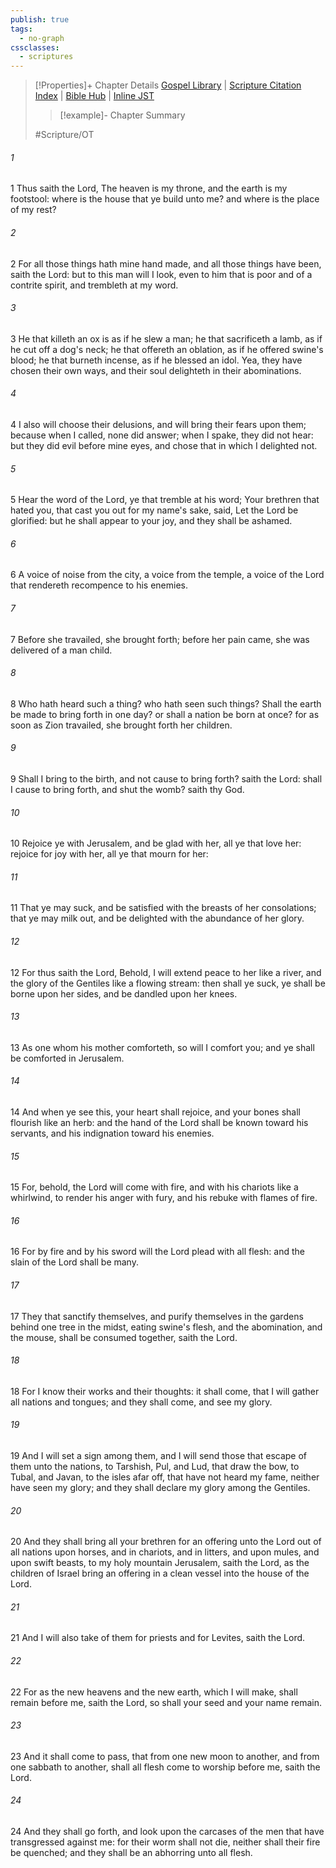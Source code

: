 ```yaml
---
publish: true
tags:
  - no-graph
cssclasses:
  - scriptures
---
```

>[!Properties]+ Chapter Details
>[Gospel Library](https://churchofjesuschrist.org/study/scriptures/ot/isa/66?lang=eng)    |    [Scripture Citation Index](https://scriptures.byu.edu/#07b42::c07b42)    |    [Bible Hub](https://biblehub.com/isaiah/66.htm)    |    [Inline JST](https://scripturetoolbox.com/html/ic/Isaiah/66.html)
>>[!example]- Chapter Summary
>> 
> 
>
>#Scripture/OT
###### 1
1 Thus saith the Lord, The heaven is my throne, and the earth is my footstool: where is the house that ye build unto me? and where is the place of my rest?
###### 2
2 For all those things hath mine hand made, and all those things have been, saith the Lord: but to this man will I look, even to him that is poor and of a contrite spirit, and trembleth at my word.
###### 3
3 He that killeth an ox is as if he slew a man; he that sacrificeth a lamb, as if he cut off a dog's neck; he that offereth an oblation, as if he offered swine's blood; he that burneth incense, as if he blessed an idol. Yea, they have chosen their own ways, and their soul delighteth in their abominations.
###### 4
4 I also will choose their delusions, and will bring their fears upon them; because when I called, none did answer; when I spake, they did not hear: but they did evil before mine eyes, and chose that in which I delighted not.
###### 5
5 Hear the word of the Lord, ye that tremble at his word; Your brethren that hated you, that cast you out for my name's sake, said, Let the Lord be glorified: but he shall appear to your joy, and they shall be ashamed.
###### 6
6 A voice of noise from the city, a voice from the temple, a voice of the Lord that rendereth recompence to his enemies.
###### 7
7 Before she travailed, she brought forth; before her pain came, she was delivered of a man child.
###### 8
8 Who hath heard such a thing? who hath seen such things? Shall the earth be made to bring forth in one day? or shall a nation be born at once? for as soon as Zion travailed, she brought forth her children.
###### 9
9 Shall I bring to the birth, and not cause to bring forth? saith the Lord: shall I cause to bring forth, and shut the womb? saith thy God.
###### 10
10 Rejoice ye with Jerusalem, and be glad with her, all ye that love her: rejoice for joy with her, all ye that mourn for her:
###### 11
11 That ye may suck, and be satisfied with the breasts of her consolations; that ye may milk out, and be delighted with the abundance of her glory.
###### 12
12 For thus saith the Lord, Behold, I will extend peace to her like a river, and the glory of the Gentiles like a flowing stream: then shall ye suck, ye shall be borne upon her sides, and be dandled upon her knees.
###### 13
13 As one whom his mother comforteth, so will I comfort you; and ye shall be comforted in Jerusalem.
###### 14
14 And when ye see this, your heart shall rejoice, and your bones shall flourish like an herb: and the hand of the Lord shall be known toward his servants, and his indignation toward his enemies.
###### 15
15 For, behold, the Lord will come with fire, and with his chariots like a whirlwind, to render his anger with fury, and his rebuke with flames of fire.
###### 16
16 For by fire and by his sword will the Lord plead with all flesh: and the slain of the Lord shall be many.
###### 17
17 They that sanctify themselves, and purify themselves in the gardens behind one tree in the midst, eating swine's flesh, and the abomination, and the mouse, shall be consumed together, saith the Lord.
###### 18
18 For I know their works and their thoughts: it shall come, that I will gather all nations and tongues; and they shall come, and see my glory.
###### 19
19 And I will set a sign among them, and I will send those that escape of them unto the nations, to Tarshish, Pul, and Lud, that draw the bow, to Tubal, and Javan, to the isles afar off, that have not heard my fame, neither have seen my glory; and they shall declare my glory among the Gentiles.
###### 20
20 And they shall bring all your brethren for an offering unto the Lord out of all nations upon horses, and in chariots, and in litters, and upon mules, and upon swift beasts, to my holy mountain Jerusalem, saith the Lord, as the children of Israel bring an offering in a clean vessel into the house of the Lord.
###### 21
21 And I will also take of them for priests and for Levites, saith the Lord.
###### 22
22 For as the new heavens and the new earth, which I will make, shall remain before me, saith the Lord, so shall your seed and your name remain.
###### 23
23 And it shall come to pass, that from one new moon to another, and from one sabbath to another, shall all flesh come to worship before me, saith the Lord.
###### 24
24 And they shall go forth, and look upon the carcases of the men that have transgressed against me: for their worm shall not die, neither shall their fire be quenched; and they shall be an abhorring unto all flesh.
